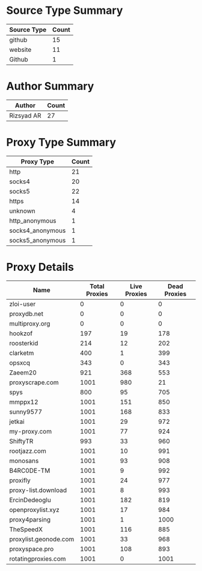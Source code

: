 # Source Type Summary

| Source Type | Count |
|-------------|-------|
| github | 15 |
| website | 11 |
| Github | 1 |


# Author Summary

| Author | Count |
|--------|-------|
| Rizsyad AR | 27 |


# Proxy Type Summary

| Proxy Type | Count |
|------------|-------|
| http | 21 |
| socks4 | 20 |
| socks5 | 22 |
| https | 14 |
| unknown | 4 |
| http_anonymous | 1 |
| socks4_anonymous | 1 |
| socks5_anonymous | 1 |


# Proxy Details

| Name | Total Proxies | Live Proxies | Dead Proxies |
|------|---------------|--------------|---------------|
| zloi-user | 0 | 0 | 0 |
| proxydb.net | 0 | 0 | 0 |
| multiproxy.org | 0 | 0 | 0 |
| hookzof | 197 | 19 | 178 |
| roosterkid | 214 | 12 | 202 |
| clarketm | 400 | 1 | 399 |
| opsxcq | 343 | 0 | 343 |
| Zaeem20 | 921 | 368 | 553 |
| proxyscrape.com | 1001 | 980 | 21 |
| spys | 800 | 95 | 705 |
| mmppx12 | 1001 | 151 | 850 |
| sunny9577 | 1001 | 168 | 833 |
| jetkai | 1001 | 29 | 972 |
| my-proxy.com | 1001 | 77 | 924 |
| ShiftyTR | 993 | 33 | 960 |
| rootjazz.com | 1001 | 10 | 991 |
| monosans | 1001 | 93 | 908 |
| B4RC0DE-TM | 1001 | 9 | 992 |
| proxifly | 1001 | 24 | 977 |
| proxy-list.download | 1001 | 8 | 993 |
| ErcinDedeoglu | 1001 | 182 | 819 |
| openproxylist.xyz | 1001 | 17 | 984 |
| proxy4parsing | 1001 | 1 | 1000 |
| TheSpeedX | 1001 | 116 | 885 |
| proxylist.geonode.com | 1001 | 33 | 968 |
| proxyspace.pro | 1001 | 108 | 893 |
| rotatingproxies.com | 1001 | 0 | 1001 |
